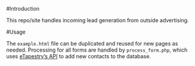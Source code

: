#Introduction

This repo/site handles incoming lead generation from outside advertising.

#Usage

The `example.html` file can be duplicated and reused for new pages as needed. Processing for all forms are handled by `process_form.php`, which uses [eTapestry’s API](https://www.blackbaudhq.com/files/etapestry/api/basics.html) to add new contacts to the database.
